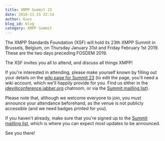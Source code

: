 ```yaml
---
title: XMPP Summit 23
date: 2018-11-15 22:14
author: Guus
blog_id: blog
category: XMPP Summit
---
```


The XMPP Standards Foundation (XSF) will hold its 23th XMPP Summit in Brussels, Belgium, on Thursday January 31st and Friday February 1st 2019. These are the two days preceding FOSDEM 2019.

The XSF invites you all to attend, and discuss all things XMPP!

If you're interested in attending, please make yourself known by filling out your details on the [wiki page for Summit 23](https://wiki.xmpp.org/web/Summit_23) (to edit the page, you'll need a wiki account, which we'll happily provide for you. Find us either in the [jdev@conference.jabber.org](xmpp:jdev@conference.jabber.org?join) chatroom, or via the [Summit mailling list](https://mail.jabber.org/mailman/listinfo/summit)).

Please note that, although we welcome everyone to join, you must announce your attendance beforehand, as the venue is not publicly accessible (and we need badges printed for you).

If you haven't already, make sure that you're signed up to the [Summit mailling list](https://mail.jabber.org/mailman/listinfo/summit), which is where you can expect most updates to be announced.

See you there!